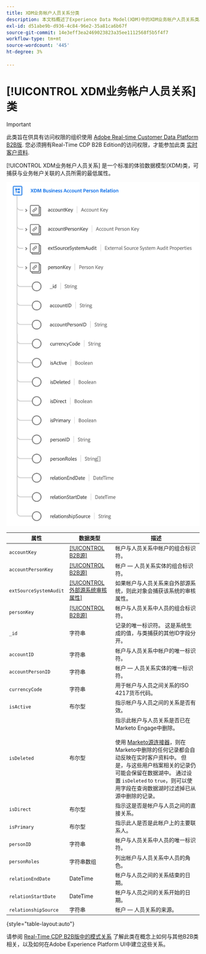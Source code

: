 ```yaml
---
title: XDM业务帐户人员关系分类
description: 本文档概述了Experience Data Model(XDM)中的XDM业务帐户人员关系类。
exl-id: d51abe9b-d936-4c84-96e2-35a81ca6b67f
source-git-commit: 14e3eff3ea2469023823a35ee1112568f5b5f4f7
workflow-type: tm+mt
source-wordcount: '445'
ht-degree: 3%

---
```


# [!UICONTROL XDM业务帐户人员关系] 类

>[!IMPORTANT]
>
>此类旨在供具有访问权限的组织使用 [Adobe Real-time Customer Data Platform B2B版](../../../rtcdp/b2b-overview.md). 您必须拥有Real-Time CDP B2B Edition的访问权限，才能参加此类 [实时客户资料](../../../profile/home.md).

[!UICONTROL XDM业务帐户人员关系] 是一个标准的体验数据模型(XDM)类，可捕获与业务帐户关联的人员所需的最低属性。

![XDM业务帐户人员关系类的结构，如在UI中所示](../../images/classes/b2b/business-account-person-relation.png)

| 属性 | 数据类型 | 描述 |
| --- | --- | --- |
| `accountKey` | [[!UICONTROL B2B源]](../../data-types/b2b-source.md) | 帐户与人员关系中帐户的组合标识符。 |
| `accountPersonKey` | [[!UICONTROL B2B源]](../../data-types/b2b-source.md) | 帐户 — 人员关系实体的组合标识符。 |
| `extSourceSystemAudit` | [[!UICONTROL 外部源系统审核属性]](../../data-types/external-source-system-audit-attributes.md) | 如果帐户与人员关系来自外部源系统，则此对象会捕获该系统的审核属性。 |
| `personKey` | [[!UICONTROL B2B源]](../../data-types/b2b-source.md) | 帐户与人员关系中人员的组合标识符。 |
| `_id` | 字符串 | 记录的唯一标识符。 这是系统生成的值，与类捕获的其他ID字段分开。 |
| `accountID` | 字符串 | 帐户与人员关系中帐户的唯一标识符。 |
| `accountPersonID` | 字符串 | 帐户 — 人员关系实体的唯一标识符。 |
| `currencyCode` | 字符串 | 用于帐户与人员之间关系的ISO 4217货币代码。 |
| `isActive` | 布尔型 | 指示帐户与人员之间的关系是否有效。 |
| `isDeleted` | 布尔型 | 指示此帐户与人员关系是否已在Marketo Engage中删除。<br><br>使用 [Marketo源连接器](../../../sources/connectors/adobe-applications/marketo/marketo.md)，则在Marketo中删除的任何记录都会自动反映在实时客户资料中。 但是，与这些用户档案相关的记录仍可能会保留在数据湖中。 通过设置 `isDeleted` to `true`，则可以使用字段在查询数据湖时过滤掉已从源中删除的记录。 |
| `isDirect` | 布尔型 | 指示这是否是帐户与人员之间的直接关系。 |
| `isPrimary` | 布尔型 | 指示此人是否是此帐户上的主要联系人。 |
| `personID` | 字符串 | 帐户与人员关系中人员的唯一标识符。 |
| `personRoles` | 字符串数组 | 列出帐户与人员关系中人员的角色。 |
| `relationEndDate` | DateTime | 帐户与人员之间的关系结束的日期。 |
| `relationStartDate` | DateTime | 帐户与人员之间的关系开始的日期。 |
| `relationshipSource` | 字符串 | 帐户 — 人员关系的来源。 |

{style=&quot;table-layout:auto&quot;}

请参阅 [Real-Time CDP B2B版中的模式关系](../../tutorials/relationship-b2b.md) 了解此类在概念上如何与其他B2B类相关，以及如何在Adobe Experience Platform UI中建立这些关系。

